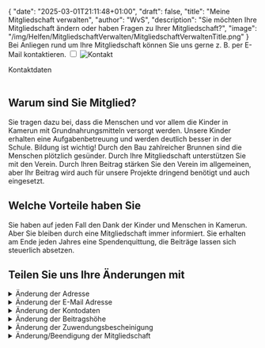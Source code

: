 {
    "date": "2025-03-01T21:11:48+01:00",
    "draft": false,
    "title": "Meine Mitgliedschaft verwalten",
    "author": "WvS",
    "description": "Sie möchten Ihre Mitgliedschaft ändern oder haben Fragen zu Ihrer Mitgliedschaft?",
    "image": "/img/Helfen/MitgliedschaftVerwalten/MitgliedschaftVerwaltenTitle.png"
}
Bei Anliegen rund um Ihre Mitgliedschaft können Sie uns gerne z. B. per E-Mail kontaktieren.
<input type="checkbox" id="expand-image1" />
<label for="expand-image1">
  <img class="img-centered-half" src="/img/Kontakt.png" alt="Kontakt" />
</label>
<div class="img-caption-half">Kontaktdaten</div>
<br>

## Warum sind Sie Mitglied?
Sie tragen dazu bei, dass die Menschen und vor allem die Kinder in Kamerun mit Grundnahrungsmitteln versorgt werden. Unsere Kinder erhalten eine Aufgabenbetreuung und werden deutlich besser in der Schule. Bildung ist wichtig! Durch den Bau zahlreicher Brunnen sind die Menschen plötzlich gesünder.
Durch Ihre Mitgliedschaft unterstützen Sie mit den Verein.
Durch Ihren Beitrag stärken Sie den Verein im allgemeinen, aber Ihr Beitrag wird auch für unsere Projekte dringend benötigt und auch eingesetzt. 

## Welche Vorteile haben Sie
Sie haben auf jeden Fall den Dank der Kinder und Menschen in Kamerun. Aber Sie bleiben durch eine Mitgliedschaft immer informiert. Sie erhalten am Ende jeden Jahres eine Spendenquittung, die Beiträge lassen sich steuerlich absetzen.
<br> 

## Teilen Sie uns Ihre Änderungen mit
<details>
    <summary class="combobox-summary">Änderung der Adresse</summary>
    <div class="combobox-details">
        Bitte geben Sie Ihre neue Adresse ein und senden Sie dann die Daten ab.
        <br><br> 
        Vorname*  
        <input id="js-input-adress-aenderungen-vorname" placeholder="" required>  
        <br><br> 
        Nachname*  
        <input id="js-input-adress-aenderungen-nachname" placeholder="" required>  
        <br><br> 
        Straße und Hausnummer*  
        <input id="js-input-adress-aenderungen-strasse" placeholder="" required>  
        <br><br> 
        Postleitzahl*  
        <input id="js-input-adress-aenderungen-plz" placeholder="" required>  
        <br><br> 
        Wohnort*  
        <input id="js-input-adress-aenderungen-wohnort" placeholder="" required>
        <br><br> 
        Telefonnummer  
        <input type="tel" id="js-input-adress-aenderungen-telnummer" placeholder="">  
        <br><br> 
        <button id="js-button-mitglied-adress-aenderungen">Änderungen abschicken</button>  
        <br><br> 
    </div>
</details>  
<details>
    <summary class="combobox-summary">Änderung der E-Mail Adresse</summary>
    <div class="combobox-details">
        Bitte geben Sie Ihre neue E-Mail Adresse ein und senden Sie dann die Daten ab.
        <br><br> 
        Vorname*  
        <input id="js-input-email-aenderung-vorname" placeholder="" required>  
        <br><br> 
        Nachname*  
        <input id="js-input-email-aenderung-nachname" placeholder="" required>  
        <br><br> 
        E-Mail Adresse*  
        <input type="email" id="js-input-email-aenderung-email" placeholder="" required>  
        <br><br> 
        <button id="js-button-mitglied-email-aenderung">Änderung abschicken</button>  
        <br><br> 
    </div>
</details>
<details>
    <summary class="combobox-summary">Änderung der Kontodaten</summary>
    <div class="combobox-details">  
     Bitte geben Sie Ihre neuen Kontodaten ein und senden Sie dann die Daten ab.
        <br><br> 
        Vorname*  
        <input id="js-input-konto-aenderung-vorname" placeholder="" required>  
        <br><br> 
        Nachname*  
        <input id="js-input-konto-aenderung-nachname" placeholder="" required>  
        <br><br> 
        <u>Bankverbindung:</u>
        <br><br> 
        Kontoinhaber*  
        <input id="js-input-konto-aenderung-kontoinhaber" placeholder="">  
        <br><br> 
        IBAN*  
        <br>
        <input id="js-input-konto-aenderung-iban" placeholder="">  
        <br><br> 
        BIC  
        <br>
        <input id="js-input-konto-aenderung-bic" placeholder="">  
        <br><br> 
        Die Datenschutzerklärung habe ich gelesen und erkenne Sie ausdrücklich an.  
        <br>
        <button id="js-button-mitglied-konto-aenderung">Änderung abschicken</button>  
        <br><br> 
    </div>
</details>
<details>
    <summary class="combobox-summary">Änderung der Beitragshöhe</summary>
    <div class="combobox-details">   
        Bitte geben Sie die neue Jahres-Beitragshöhe in Euro ein und senden Sie dann die Daten ab.  
        <br><br> 
        Vorname*  
        <input id="js-input-jahresbeitrag-aenderung-vorname" placeholder="" required>  
        <br><br> 
        Nachname*  
        <input id="js-input-jahresbeitrag-aenderung-nachname" placeholder="" required>  
        <br><br> 
        Tragen Sie nur Zahlen ohne Komma oder Währung ein*  
        <br><br> 
        <input id="js-input-jahresbeitrag-aenderung" placeholder="Jahresbeitrag" required>  
        <br><br> 
        Möchten Sie den Betrag selber überweisen oder sollen wir den Betrag von Ihrem Konto abbuchen?  
        <select id="js-jahresbeitrag-aenderung-abbuchung" name="abbuchung" required>
            <option value="perSEPA">Das Haus der Sonne übernimmt die Abbuchung von Ihrem Konto.</option>
            <option value="selberUeberweisen">Ich überweise den Betrag selbstständig</option>
        </select>
        <div id="js-html-per-SEPA"> 
            <br>
            Bitte buchen Sie den Betrag per SEPA-Lastschriftmandat von meinem nachfolgenden Konto ab.  
            <br>
            Zahlungsweise* 
            <br>
            <select id="js-jahresbeitrag-aenderung-zahlungsweise" name="zahlungsweise" required>
                <option value="jaehrlich">jährlich</option>
                <option value="halbjaehrlich">halbjährlich</option>
                <option value="vierteljaehrlich">vierteljährlich</option>
            </select>  
            <br>
            <br>
            Bankverbindung  
            <br>
            Kontoinhaber*  
            <br>
            <input id="js-input-jahresbeitrag-aenderung-kontoinhaber" placeholder="">  
            <br>
            IBAN*  
            <br>
            <input id="js-input-jahresbeitrag-aenderung-iban" placeholder="">  
            <br>
            BIC  
            <br>
            <input id="js-input-jahresbeitrag-aenderung-bic" placeholder="">  
        </div>
        <br><br>
        <button id="js-button-mitglied-jahresbeitrag-aenderung">Änderung abschicken</button>  
        <br><br>   
    </div>
</details>
<details>
    <summary class="combobox-summary">Änderung der Zuwendungsbescheinigung</summary>
    <div class="combobox-details">  
        Bitte tragen Sie Ihre Änderung zur Zuwendungsbescheinigung ein und senden Sie dann die Daten ab.  
        <br><br> 
        Vorname*  
        <input id="js-input-zuwendungsbescheinigung-aenderung-vorname" placeholder="" required>  
        <br><br> 
        Nachname*  
        <input id="js-input-zuwendungsbescheinigung-aenderung-nachname" placeholder="" required>  
        <br><br> 
        Bitte wählen Sie, ob Sie eine Zuwendungsbescheinigung für das abgelaufene und gegebenenfalls für die nächsten Jahre erhalten möchten.  
        <br> 
        <select id="js-zuwendungsbescheinigung-aenderung" name="zuwendungsbescheinigung" required>
            <option value="letzteJahr">nur das letzte Jahr</option>
            <option value="diesesJahr">nur dieses Jahr</option>
            <option value="letzteUndNachfolgendeJahre">das letzte Jahr und die nachfolgenden Jahre</option>
        </select>  
        <br><br>
        <button id="js-button-mitglied-zuwendungsbescheinigung-aenderung">Änderung abschicken</button>  
        <br><br>     
    </div>
</details>
<details>
    <summary class="combobox-summary">Änderung/Beendigung der Mitgliedschaft</summary>
    <div class="combobox-details">
        Wenn Sie Ihre Mitgliedschaft kündigen möchten, bedauern wir das sehr. Wir bedanken uns für Ihren bisherigen Beitrag und wünschen Ihnen alles Gute.
        <br><br> 
        Vorname*  
        <input id="js-input-mitgliedschaft-kuendigen-vorname" placeholder="" required>  
        <br><br> 
        Nachname*  
        <input id="js-input-mitgliedschaft-kuendigen-nachname" placeholder="" required>  
        <br><br>
        <button id="js-button-mitgliedschaft-kuendigen">Mitgliedschaft kündigen</button>  
        <br><br>          
    </div>
</details>
<div id="message-box" style="display: none;">
    <span id="message-box-text">
    Das Haus der Sonne überprüft Ihre Angaben und wird sich so schnell wie möglich mit Ihnen in Verbindung setzen. Vielen Dank!</span>
    <button id="close-message-btn">Zurück zur Homepage</button>
</div>
<script>
    const btnAdressAenderung = document.getElementById('js-button-mitglied-adress-aenderungen');
    const btnEmailAenderung = document.getElementById('js-button-mitglied-email-aenderung');
    const btnKontoAenderung = document.getElementById('js-button-mitglied-konto-aenderung');
    const btnJahresbeitragAenderung = document.getElementById('js-button-mitglied-jahresbeitrag-aenderung');
    const btnZuwendungsbescheinigungAenderung = document.getElementById('js-button-mitglied-zuwendungsbescheinigung-aenderung');
    const btnMitgliedschaftKuendigen = document.getElementById('js-button-mitgliedschaft-kuendigen');
    const messageBox = document.getElementById('message-box');
    const messageBoxText = document.getElementById('message-box-text');
    const closeMessageBtn = document.getElementById('close-message-btn');
    btnAdressAenderung.addEventListener('click', () => {
        const vorname = document.getElementById("js-input-adress-aenderungen-vorname").value;
        const nachname = document.getElementById("js-input-adress-aenderungen-nachname").value;
        const strasse = document.getElementById("js-input-adress-aenderungen-strasse").value;
        const plz = document.getElementById("js-input-adress-aenderungen-plz").value;
        const wohnort = document.getElementById("js-input-adress-aenderungen-wohnort").value;
        const telnummer = document.getElementById("js-input-adress-aenderungen-telnummer").value;
        fetch("https://hds.milchtanker.de/api/mitgliedschaftAdressAenderung/", {
            method: "POST",
            headers: {
                "Accept": "application/json",
                "Content-Type": "application/json"
            },
            body: JSON.stringify({
                vorname: vorname,
                nachname: nachname,
                strasse: strasse,
                plz: plz,
                wohnort: wohnort,
                telefonnummer: telnummer
            })
        })
        .then(async response => {
            const data = await response.json();
            messageBoxText.textContent = data.message
            btnAdressAenderung.textContent = 'Adressänderung beantragt';
            messageBox.style.display = '';
        })
        .catch(error => console.error("Fehler:", error));
    });
    btnEmailAenderung.addEventListener('click', () => {
        const vorname = document.getElementById("js-input-email-aenderung-vorname").value;
        const nachname = document.getElementById("js-input-email-aenderung-nachname").value;
        const email = document.getElementById("js-input-email-aenderung-email").value;
        fetch("https://hds.milchtanker.de/api/mitgliedschaftEmailAenderung/", {
            method: "POST",
            headers: {
                "Accept": "application/json",
                "Content-Type": "application/json"
            },
            body: JSON.stringify({
                vorname: vorname,
                nachname: nachname,
                email: email,
            })
        })
        .then(async response => {
            const data = await response.json();
            messageBoxText.textContent = data.message
            btnAdressAenderung.textContent = 'Emailänderung beantragt';
            messageBox.style.display = '';
        })
        .catch(error => console.error("Fehler:", error));
    });
    btnKontoAenderung.addEventListener('click', () => {
        const vorname = document.getElementById("js-input-konto-aenderung-vorname").value;
        const nachname = document.getElementById("js-input-konto-aenderung-nachname").value;
        const kontoinhaber = document.getElementById("js-input-konto-aenderung-kontoinhaber").value;
        const iban = document.getElementById("js-input-konto-aenderung-iban").value;
        const bic = document.getElementById("js-input-konto-aenderung-bic").value;
        fetch("https://hds.milchtanker.de/api/mitgliedschaftKontoAenderung/", {
            method: "POST",
            headers: {
                "Accept": "application/json",
                "Content-Type": "application/json"
            },
            body: JSON.stringify({
                vorname: vorname,
                nachname: nachname,
                kontoinhaber: kontoinhaber,
                iban: iban,
                bic: bic
            })
        })
        .then(async response => {
            const data = await response.json();
            messageBoxText.textContent = data.message
            btnAdressAenderung.textContent = 'Kontoänderung beantragt';
            messageBox.style.display = '';
        })
        .catch(error => console.error("Fehler:", error));
    });
    btnJahresbeitragAenderung.addEventListener('click', () => {
        const vorname = document.getElementById("js-input-jahresbeitrag-aenderung-vorname").value;
        const nachname = document.getElementById("js-input-jahresbeitrag-aenderung-nachname").value;
        const jahresbeitrag = document.getElementById("js-input-jahresbeitrag-aenderung").value;
        const abbuchung = document.getElementById("js-jahresbeitrag-aenderung-abbuchung").value;
        const zahlungsweise = document.getElementById("js-jahresbeitrag-aenderung-zahlungsweise").value;
        const kontoinhaber = document.getElementById("js-input-jahresbeitrag-aenderung-kontoinhaber").value;
        const iban = document.getElementById("js-input-jahresbeitrag-aenderung-iban").value;
        const bic = document.getElementById("js-input-jahresbeitrag-aenderung-bic").value;
        fetch("https://hds.milchtanker.de/api/mitgliedschaftJahresbeitragAenderung/", {
            method: "POST",
            headers: {
                "Accept": "application/json",
                "Content-Type": "application/json"
            },
            body: JSON.stringify({
                vorname: vorname,
                nachname: nachname,
                jahresbeitrag: jahresbeitrag,
                abbuchung: abbuchung,
                zahlungsweise: zahlungsweise,
                kontoinhaber: kontoinhaber,
                iban: iban,
                bic: bic
            })
        })
        .then(async response => {
            const data = await response.json();
            messageBoxText.textContent = data.message
            btnAdressAenderung.textContent = 'Jahresbeitragänderung beantragt';
            messageBox.style.display = '';
        })
        .catch(error => console.error("Fehler:", error));
    });
    btnZuwendungsbescheinigungAenderung.addEventListener('click', () => {
        const vorname = document.getElementById("js-input-zuwendungsbescheinigung-aenderung-vorname").value;
        const nachname = document.getElementById("js-input-zuwendungsbescheinigung-aenderung-nachname").value;
        const zuwendungsbescheinigung = document.getElementById("js-zuwendungsbescheinigung-aenderung").value;
        fetch("https://hds.milchtanker.de/api/mitgliedschaftZuwendungsbescheinigungAenderung/", {
            method: "POST",
            headers: {
                "Accept": "application/json",
                "Content-Type": "application/json"
            },
            body: JSON.stringify({
                vorname: vorname,
                nachname: nachname,
                zuwendungsbescheinigung: zuwendungsbescheinigung
            })
        })
        .then(async response => {
            const data = await response.json();
            messageBoxText.textContent = data.message
            btnAdressAenderung.textContent = 'Zuwendungsbescheinigungänderung beantragt';
            messageBox.style.display = '';
        })
        .catch(error => console.error("Fehler:", error));
    });
    btnMitgliedschaftKuendigen.addEventListener('click', () => {
        const vorname = document.getElementById("js-input-mitgliedschaft-kuendigen-vorname").value;
        const nachname = document.getElementById("js-input-mitgliedschaft-kuendigen-nachname").value;
        fetch("https://hds.milchtanker.de/api/mitgliedschaftKuendigen/", {
            method: "POST",
            headers: {
                "Accept": "application/json",
                "Content-Type": "application/json"
            },
            body: JSON.stringify({
                vorname: vorname,
                nachname: nachname,
            })
        })
        .then(async response => {
            const data = await response.json();
            messageBoxText.textContent = data.message
            btnAdressAenderung.textContent = 'Mitgliedschaft gekündigt';
            messageBox.style.display = '';
        })
        .catch(error => console.error("Fehler:", error));
    });
    closeMessageBtn.addEventListener('click', () => {
        messageBox.style.display = 'none';
        window.location.href = 'https://hdskempen2.netlify.app';
    });
</script>